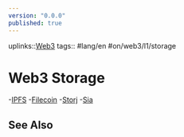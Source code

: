 ```yaml
---
version: "0.0.0"
published: true
---
```

uplinks::[Web3](./Web3.md)
tags:: #lang/en #on/web3/l1/storage  
# Web3 Storage

-[IPFS](./IPFS.md)
-[Filecoin](./Filecoin.md)
-[Storj](./Storj.md)
-[Sia](./Sia.md)

## See Also
